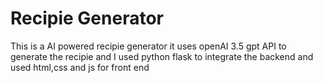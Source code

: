 # Recipie Generator 

This is a AI powered recipie generator 
it uses openAI 3.5 gpt API to generate the recipie and
I used python flask to integrate the backend and used
html,css and js for front end
